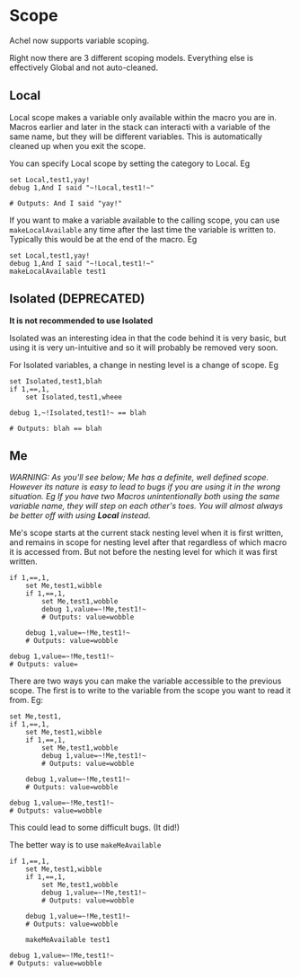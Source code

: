 # Scope

Achel now supports variable scoping.

Right now there are 3 different scoping models. Everything else is effectively Global and not auto-cleaned.

## Local

Local scope makes a variable only available within the macro you are in. Macros earlier and later in the stack can interacti with a variable of the same name, but they will be different variables. This is automatically cleaned up when you exit the scope.

You can specify Local scope by setting the category to Local. Eg

    set Local,test1,yay!
    debug 1,And I said "~!Local,test1!~"
    
    # Outputs: And I said "yay!"

If you want to make a variable available to the calling scope, you can use `makeLocalAvailable` any time after the last time the variable is written to. Typically this would be at the end of the macro. Eg

    set Local,test1,yay!
    debug 1,And I said "~!Local,test1!~"
    makeLocalAvailable test1

## Isolated (DEPRECATED)

**It is not recommended to use Isolated**

Isolated was an interesting idea in that the code behind it is very basic, but using it is very un-intuitive and so it will probably be removed very soon.

For Isolated variables, a change in nesting level is a change of scope. Eg

    set Isolated,test1,blah
    if 1,==,1,
    	set Isolated,test1,wheee
    
    debug 1,~!Isolated,test1!~ == blah
    
    # Outputs: blah == blah

## Me

*WARNING: As you'll see below; Me has a definite, well defined scope. However its nature is easy to lead to bugs if you are using it in the wrong situation. Eg If you have two Macros unintentionally both using the same variable name, they will step on each other's toes. You will almost always be better off with using **Local** instead.*

Me's scope starts at the current stack nesting level when it is first written, and remains in scope for nesting level after that regardless of which macro it is accessed from. But not before the nesting level for which it was first written. 

    if 1,==,1,
    	set Me,test1,wibble
    	if 1,==,1,
    		set Me,test1,wobble
    		debug 1,value=~!Me,test1!~
    		# Outputs: value=wobble
    		
    	debug 1,value=~!Me,test1!~
    	# Outputs: value=wobble
    	
    debug 1,value=~!Me,test1!~
    # Outputs: value=

There are two ways you can make the variable accessible to the previous scope. The first is to write to the variable from the scope you want to read it from. Eg:

    set Me,test1,
    if 1,==,1,
    	set Me,test1,wibble
    	if 1,==,1,
    		set Me,test1,wobble
    		debug 1,value=~!Me,test1!~
    		# Outputs: value=wobble
    		
    	debug 1,value=~!Me,test1!~
    	# Outputs: value=wobble
    	
    debug 1,value=~!Me,test1!~
    # Outputs: value=wobble

This could lead to some difficult bugs. (It did!)

The better way is to use `makeMeAvailable`

    if 1,==,1,
    	set Me,test1,wibble
    	if 1,==,1,
    		set Me,test1,wobble
    		debug 1,value=~!Me,test1!~
    		# Outputs: value=wobble
    		
    	debug 1,value=~!Me,test1!~
    	# Outputs: value=wobble
    	
    	makeMeAvailable test1
    	
    debug 1,value=~!Me,test1!~
    # Outputs: value=wobble


